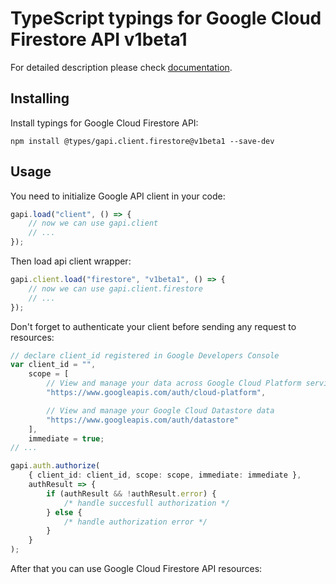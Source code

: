 # TypeScript typings for Google Cloud Firestore API v1beta1

For detailed description please check
[documentation](https://cloud.google.com/firestore).

## Installing

Install typings for Google Cloud Firestore API:

```
npm install @types/gapi.client.firestore@v1beta1 --save-dev
```

## Usage

You need to initialize Google API client in your code:

```typescript
gapi.load("client", () => {
    // now we can use gapi.client
    // ...
});
```

Then load api client wrapper:

```typescript
gapi.client.load("firestore", "v1beta1", () => {
    // now we can use gapi.client.firestore
    // ...
});
```

Don't forget to authenticate your client before sending any request to
resources:

```typescript
// declare client_id registered in Google Developers Console
var client_id = "",
    scope = [
        // View and manage your data across Google Cloud Platform services
        "https://www.googleapis.com/auth/cloud-platform",

        // View and manage your Google Cloud Datastore data
        "https://www.googleapis.com/auth/datastore"
    ],
    immediate = true;
// ...

gapi.auth.authorize(
    { client_id: client_id, scope: scope, immediate: immediate },
    authResult => {
        if (authResult && !authResult.error) {
            /* handle succesfull authorization */
        } else {
            /* handle authorization error */
        }
    }
);
```

After that you can use Google Cloud Firestore API resources:

```typescript
```
